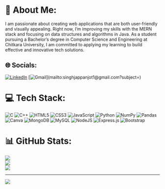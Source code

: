 # 💫 About Me:
I am passionate about creating web applications that are both user-friendly and visually appealing. Right now, I’m improving my skills with the MERN stack and focusing on data structures and algorithms in Java. As a student pursuing a Bachelor’s degree in Computer Science and Engineering at Chitkara University, I am committed to applying my learning to build effective and innovative tech solutions.


## 🌐 Socials:
[![LinkedIn](https://img.shields.io/badge/LinkedIn-%230077B5.svg?style=for-the-badge&logo=linkedin&logoColor=white)](https://www.linkedin.com/in/jappanjot-singh-275440257) 
[![Gmail](https://img.shields.io/badge/Gmail-%230077B5.svg?style=for-the-badge&logo=gmail&logoColor=white&labelColor=rgb(52,%20168,%2083)&color=rgb(52,%20168,%2083))](mailto:singhjappanjot1@gmail.com?subject=) 

# 💻 Tech Stack:
![C](https://img.shields.io/badge/c-%2300599C.svg?style=for-the-badge&logo=c&logoColor=white) ![C++](https://img.shields.io/badge/c++-%2300599C.svg?style=for-the-badge&logo=c%2B%2B&logoColor=white) ![HTML5](https://img.shields.io/badge/html5-%23E34F26.svg?style=for-the-badge&logo=html5&logoColor=white) ![CSS3](https://img.shields.io/badge/css3-%231572B6.svg?style=for-the-badge&logo=css3&logoColor=white) ![JavaScript](https://img.shields.io/badge/javascript-%23323330.svg?style=for-the-badge&logo=javascript&logoColor=%23F7DF1E) ![Python](https://img.shields.io/badge/python-3670A0?style=for-the-badge&logo=python&logoColor=ffdd54) ![NumPy](https://img.shields.io/badge/numpy-%23013243.svg?style=for-the-badge&logo=numpy&logoColor=white) ![Pandas](https://img.shields.io/badge/pandas-%23150458.svg?style=for-the-badge&logo=pandas&logoColor=white)  ![Canva](https://img.shields.io/badge/Canva-%2300C4CC.svg?style=for-the-badge&logo=Canva&logoColor=white) ![MongoDB](https://img.shields.io/badge/MongoDB-%234ea94b.svg?style=for-the-badge&logo=mongodb&logoColor=white) ![MySQL](https://img.shields.io/badge/mysql-4479A1.svg?style=for-the-badge&logo=mysql&logoColor=white) ![NodeJS](https://img.shields.io/badge/node.js-6DA55F?style=for-the-badge&logo=node.js&logoColor=white)  ![Express.js](https://img.shields.io/badge/express.js-%23404d59.svg?style=for-the-badge&logo=express&logoColor=%2361DAFB) ![Bootstrap](https://img.shields.io/badge/bootstrap-%238511FA.svg?style=for-the-badge&logo=bootstrap&logoColor=white)
# 📊 GitHub Stats:
![](https://github-readme-stats.vercel.app/api?username=Jappanjot26&theme=dark&hide_border=false&include_all_commits=false&count_private=false)<br/>
![](https://github-readme-streak-stats.herokuapp.com/?user=Jappanjot26&theme=dark&hide_border=false)<br/>
![](https://github-readme-stats.vercel.app/api/top-langs/?username=Jappanjot26&theme=dark&hide_border=false&include_all_commits=false&count_private=false&layout=compact)

---
<!--
-->
[![](https://visitcount.itsvg.in/api?id=Jappanjot26&icon=0&color=0)](https://visitcount.itsvg.in)

